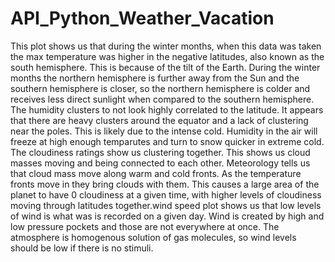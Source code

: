 # API_Python_Weather_Vacation
This plot shows us that during the winter months, when this data was taken the max temperature was higher in the negative latitudes, also known as the south hemisphere. This is because of the tilt of the Earth. During the winter months the northern hemisphere is further away from the Sun and the southern hemisphere is closer, so the northern hemisphere is colder and receives less direct sunlight when compared to the southern hemisphere.
The humidity clusters to not look highly correlated to the latitude. It appears that there are heavy clusters around the equator and a lack of clustering near the poles. This is likely due to the intense cold. Humidity in the air will freeze at high enough temparutes and turn to snow quicker in extreme cold.
The cloudiness ratings show us clustering together. This shows us cloud masses moving and being connected to each other. Meteorology tells us that cloud mass move along warm and cold fronts. As the temperature fronts move in they bring clouds with them. This causes a large area of the planet to have 0 cloudiness at a given time, with higher levels of cloudiness moving through latitudes together.wind speed plot shows us that low levels of wind is what was is recorded on a given day. Wind is created by high and low pressure pockets and those are not everywhere at once. The atmosphere is homogenous solution of gas molecules, so wind levels should be low if there is no stimuli.